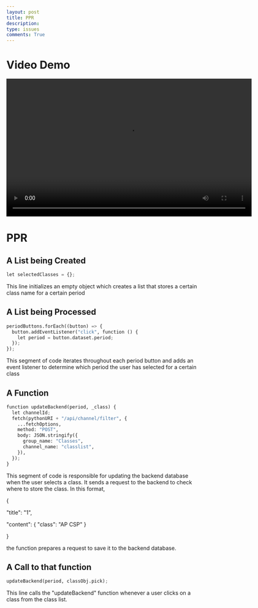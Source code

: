 ```yaml
---
layout: post
title: PPR
description: 
type: issues
comments: True
---
```


# Video Demo

<video width="640" height="360" controls>
  <source src="{{site.baseurl}}/images/2025-03-10 17-38-23.mp4" type="video/mp4">
  Your browser does not support the video tag.
</video>

# PPR


## A List being Created

  ```python
let selectedClasses = {}; 
  ```

This line initializes an empty object which creates a list that stores a certain class name for a certain period

## A List being Processed

```python
periodButtons.forEach((button) => {
  button.addEventListener("click", function () {
    let period = button.dataset.period;
  });
});
```
This segment of code iterates throughout each period button and adds an event listener to determine which period the user has selected for a certain class

## A Function

```python
function updateBackend(period, _class) {
  let channelId;
  fetch(pythonURI + "/api/channel/filter", {
    ...fetchOptions,
    method: "POST",
    body: JSON.stringify({
      group_name: "Classes",
      channel_name: "classlist",
    }),
  });
}
```

This segment of code is responsible for updating the backend database when the user selects a class. It sends a request to the backend to check where to store the class.
In this format, 

{

  "title": "1",

  "content": { "class": "AP CSP" }
  
}

the function prepares a request to save it to the backend database.

## A Call to that function

```python
updateBackend(period, classObj.pick);
```

This line calls the "updateBackend" function whenever a user clicks on a class from the class list. 